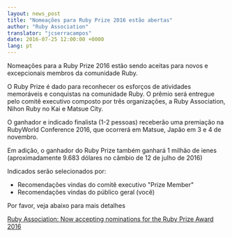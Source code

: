 ```yaml
---
layout: news_post
title: "Nomeações para Ruby Prize 2016 estão abertas"
author: "Ruby Association"
translator: "jcserracampos"
date: 2016-07-25 12:00:00 +0000
lang: pt
---
```


Nomeações para a Ruby Prize 2016 estão sendo aceitas para novos e excepcionais
membros da comunidade Ruby.

O Ruby Prize é dado para reconhecer os esforços de atividades memoráveis e
conquistas na comunidade Ruby. O prêmio será entregue pelo comitê
executivo composto por três organizações, a Ruby Association, Nihon Ruby no Kai
e Matsue City.

O ganhador e indicado finalista (1-2 pessoas) receberão uma premiação na
RubyWorld Conference 2016, que ocorrerá em Matsue, Japão em 3 e 4 de novembro.

Em adição, o ganhador do Ruby Prize também ganhará 1 milhão de ienes
(aproximadamente 9.683 dólares no câmbio de 12 de julho de 2016)

Indicados serão selecionados por:

* Recomendações vindas do comitê executivo "Prize Member"
* Recomendações vindas do público geral (você)

Por favor, veja abaixo para mais detalhes

[Ruby Association: Now accepting nominations for the Ruby Prize Award 2016](http://www.ruby.or.jp/en/news/20160725.html)
